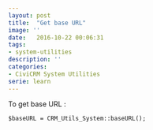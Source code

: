 ```yaml
---
layout: post
title:  "Get base URL"
image: ''
date:   2016-10-22 00:06:31
tags:
- system-utilities
description: ''
categories:
- CiviCRM System Utilities
serie: learn
---
```


To get base URL :

```php?start_inline=1
$baseURL = CRM_Utils_System::baseURL();
```